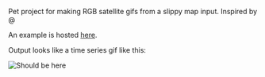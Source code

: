 Pet project for making RGB satellite gifs from a slippy map input. Inspired by @

An example is hosted [here](http://ec2-35-159-51-103.eu-central-1.compute.amazonaws.com/).

Output looks like a time series gif like this:

![Should be here](https://s3.eu-central-1.amazonaws.com/sat-giffer/gifs/53.38238175058855,-6.479959599832915,53.40245549675814,-6.4435737054752105.gif)